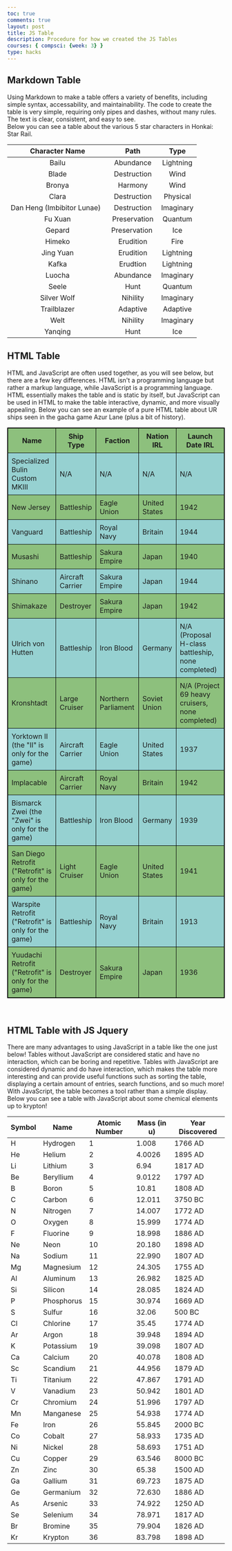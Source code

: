 ```yaml
---
toc: true
comments: true
layout: post
title: JS Table
description: Procedure for how we created the JS Tables
courses: { compsci: {week: 3} }
type: hacks
---
```


## Markdown Table
Using Markdown to make a table offers a variety of benefits, including simple syntax, accessability, and maintainability. The code to create the table is very simple, requiring only pipes and dashes, without many rules. The text is clear, consistent, and easy to see. <br>
Below you can see a table about the various 5 star characters in Honkai: Star Rail.

| Character Name  | Path | Type |
| :-------------: | :--: | :--: |
| Bailu  | Abundance | Lightning |
| Blade | Destruction | Wind |
| Bronya | Harmony | Wind |
| Clara | Destruction | Physical |
| Dan Heng (Imbibitor Lunae) &nbsp; | Destruction | Imaginary |
| Fu Xuan | Preservation | Quantum |
| Gepard | Preservation&nbsp; | Ice |
| Himeko | Erudition | Fire |
| Jing Yuan | Erudition | Lightning |
| Kafka | Erudtion | Lightning |
| Luocha | Abundance| Imaginary|
| Seele | Hunt | Quantum|
| Silver Wolf | Nihility | Imaginary|
| Trailblazer | Adaptive | Adaptive |
| Welt | Nihility | Imaginary|
| Yanqing | Hunt | Ice|

## HTML Table
HTML and JavaScript are often used together, as you will see below, but there are a few key differences. HTML isn't a programming language but rather a markup language, while JavaScript is a programming language. HTML essentially makes the table and is static by itself, but JavaScript can be used in HTML to make the table interactive, dynamic, and more visually appealing. Below you can see an example of a pure HTML table about UR ships seen in the gacha game Azur Lane (plus a bit of history).

<style>
table.table2, table.table2 th, table.table2 td {
        border: 1px solid black;
        border-style: double;
    }
table.table2 th, table.table2 td {
    padding: 8px;
}
table.table2 tr:nth-child(odd) {
    background-color: #38921B90;
}
table.table2 tr:nth-child(even) {
    background-color: #30A5A580;
}
</style>

<table class="table2">
  <tr>
    <th>Name</th>
    <th>Ship Type</th>
    <th>Faction</th>
    <th>Nation IRL</th>
    <th>Launch Date IRL</th>
  </tr>
    <tr>
    <td>Specialized Bulin Custom MKIII</td>
    <td>N/A</td>
    <td>N/A</td>
    <td>N/A</td>
    <td>N/A</td>
  </tr>
    <tr>
    <td>New Jersey</td>
    <td>Battleship</td>
    <td>Eagle Union</td>
    <td>United States</td>
    <td>1942</td>
  </tr>
    <tr>
    <td>Vanguard</td>
    <td>Battleship</td>
    <td>Royal Navy</td>
    <td>Britain</td>
    <td>1944</td>
  </tr>
    <tr>
    <td>Musashi</td>
    <td>Battleship</td>
    <td>Sakura Empire</td>
    <td>Japan</td>
    <td>1940</td>
  </tr>
    <tr>
    <td>Shinano</td>
    <td>Aircraft Carrier</td>
    <td>Sakura Empire</td>
    <td>Japan</td>
    <td>1944</td>
  </tr>
    <tr>
    <td>Shimakaze</td>
    <td>Destroyer</td>
    <td>Sakura Empire</td>
    <td>Japan</td>
    <td>1942</td>
  </tr>
    <tr>
    <td>Ulrich von Hutten</td>
    <td>Battleship</td>
    <td>Iron Blood</td>
    <td>Germany</td>
    <td>N/A (Proposal H-class battleship, none completed)</td>
  </tr>
    <tr>
    <td>Kronshtadt</td>
    <td>Large Cruiser</td>
    <td>Northern Parliament</td>
    <td>Soviet Union</td>
    <td>N/A (Project 69 heavy cruisers, none completed)</td>
  </tr>
    <tr>
    <td>Yorktown II (the "II" is only for the game)</td>
    <td>Aircraft Carrier</td>
    <td>Eagle Union</td>
    <td>United States</td>
    <td>1937</td>
  </tr>
    <tr>
    <td>Implacable</td>
    <td>Aircraft Carrier</td>
    <td>Royal Navy</td>
    <td>Britain</td>
    <td>1942</td>
  </tr>
    <tr>
    <td>Bismarck Zwei (the "Zwei" is only for the game)</td>
    <td>Battleship</td>
    <td>Iron Blood</td>
    <td>Germany</td>
    <td>1939</td>
  </tr>
    <tr>
    <td>San Diego Retrofit ("Retrofit" is only for the game)</td>
    <td>Light Cruiser</td>
    <td>Eagle Union</td>
    <td>United States</td>
    <td>1941</td>
  </tr>
    <tr>
    <td>Warspite Retrofit ("Retrofit" is only for the game)</td>
    <td>Battleship</td>
    <td>Royal Navy</td>
    <td>Britain</td>
    <td>1913</td>
  </tr>
    <tr>
    <td>Yuudachi Retrofit ("Retrofit" is only for the game)</td>
    <td>Destroyer</td>
    <td>Sakura Empire</td>
    <td>Japan</td>
    <td>1936</td>
  </tr>
</table>
<br>

## HTML Table with JS Jquery
There are many advantages to using JavaScript in a table like the one just below! Tables without JavaScript are considered static and have no interaction, which can be boring and repetitive. Tables with JavaScript are considered dynamic and do have interaction, which makes the table more interesting and can provide useful functions such as sorting the table, displaying a certain amount of entries, search functions, and so much more! With JavaScript, the table becomes a tool rather than a simple display. Below you can see a table with JavaScript about some chemical elements up to krypton!

<!-- Head contains information to Support the Document -->
<head>
    <!-- load jQuery and DataTables output style and scripts -->
    <link rel="stylesheet" type="text/css" href="https://cdn.datatables.net/1.13.4/css/jquery.dataTables.min.css">
    <script type="text/javascript" language="javascript" src="https://code.jquery.com/jquery-3.6.0.min.js"></script>
    <script>var define = null;</script>
    <script type="text/javascript" language="javascript" src="https://cdn.datatables.net/1.13.4/js/jquery.dataTables.min.js"></script>
</head>

<!-- Body contains the contents of the Document -->
<body>
    <table id="demo" class="table">
        <thead>
            <tr>
                <th>Symbol</th>
                <th>Name</th>
                <th>Atomic Number</th>
                <th>Mass (in u)</th>
                <th>Year Discovered</th>
            </tr>
        </thead>
        <tbody>
            <tr>
                <td>H</td>
                <td>Hydrogen</td>
                <td>1</td>
                <td>1.008</td>
                <td>1766 AD</td>
            </tr>
            <tr>
                <td>He</td>
                <td>Helium</td>
                <td>2</td>
                <td>4.0026</td>
                <td>1895 AD</td>
            </tr>
            <tr>
                <td>Li</td>
                <td>Lithium</td>
                <td>3</td>
                <td>6.94</td>
                <td>1817 AD</td>
            </tr>
            <tr>
                <td>Be</td>
                <td>Beryllium</td>
                <td>4</td>
                <td>9.0122</td>
                <td>1797 AD</td>
            </tr>
            <tr>
                <td>B</td>
                <td>Boron</td>
                <td>5</td>
                <td>10.81</td>
                <td>1808 AD</td>
            </tr>
            <tr>
                <td>C</td>
                <td>Carbon</td>
                <td>6</td>
                <td>12.011</td>
                <td>3750 BC</td>
            </tr>
            <tr>
                <td>N</td>
                <td>Nitrogen</td>
                <td>7</td>
                <td>14.007</td>
                <td>1772 AD</td>
            </tr>
            <tr>
                <td>O</td>
                <td>Oxygen</td>
                <td>8</td>
                <td>15.999</td>
                <td>1774 AD</td>
            </tr>
            <tr>
                <td>F</td>
                <td>Fluorine</td>
                <td>9</td>
                <td>18.998</td>
                <td>1886 AD</td>
            </tr>
            <tr>
                <td>Ne</td>
                <td>Neon</td>
                <td>10</td>
                <td>20.180</td>
                <td>1898 AD</td>
            </tr>
            <tr>
                <td>Na</td>
                <td>Sodium</td>
                <td>11</td>
                <td>22.990</td>
                <td>1807 AD</td>
            </tr>
            <tr>
                <td>Mg</td>
                <td>Magnesium</td>
                <td>12</td>
                <td>24.305</td>
                <td>1755 AD</td>
            </tr>
            <tr>
                <td>Al</td>
                <td>Aluminum</td>
                <td>13</td>
                <td>26.982</td>
                <td>1825 AD</td>
            </tr>
            <tr>
                <td>Si</td>
                <td>Silicon</td>
                <td>14</td>
                <td>28.085</td>
                <td>1824 AD</td>
            </tr>
            <tr>
                <td>P</td>
                <td>Phosphorus</td>
                <td>15</td>
                <td>30.974</td>
                <td>1669 AD</td>
            </tr>
            <tr>
                <td>S</td>
                <td>Sulfur</td>
                <td>16</td>
                <td>32.06</td>
                <td>500 BC</td>
            </tr>
            <tr>
                <td>Cl</td>
                <td>Chlorine</td>
                <td>17</td>
                <td>35.45</td>
                <td>1774 AD</td>
            </tr>
            <tr>
                <td>Ar</td>
                <td>Argon</td>
                <td>18</td>
                <td>39.948</td>
                <td>1894 AD</td>
            </tr>
            <tr>
                <td>K</td>
                <td>Potassium</td>
                <td>19</td>
                <td>39.098</td>
                <td>1807 AD</td>
            </tr>
            <tr>
                <td>Ca</td>
                <td>Calcium</td>
                <td>20</td>
                <td>40.078</td>
                <td>1808 AD</td>
            </tr>
            <tr>
                <td>Sc</td>
                <td>Scandium</td>
                <td>21</td>
                <td>44.956</td>
                <td>1879 AD</td>
            </tr>
            <tr>
                <td>Ti</td>
                <td>Titanium</td>
                <td>22</td>
                <td>47.867</td>
                <td>1791 AD</td>
            </tr>
            <tr>
                <td>V</td>
                <td>Vanadium</td>
                <td>23</td>
                <td>50.942</td>
                <td>1801 AD</td>
            </tr>
            <tr>
                <td>Cr</td>
                <td>Chromium</td>
                <td>24</td>
                <td>51.996</td>
                <td>1797 AD</td>
            </tr>
            <tr>
                <td>Mn</td>
                <td>Manganese</td>
                <td>25</td>
                <td>54.938</td>
                <td>1774 AD</td>
            </tr>
            <tr>
                <td>Fe</td>
                <td>Iron</td>
                <td>26</td>
                <td>55.845</td>
                <td>2000 BC</td>
            </tr>
            <tr>
                <td>Co</td>
                <td>Cobalt</td>
                <td>27</td>
                <td>58.933</td>
                <td>1735 AD</td>
            </tr>
            <tr>
                <td>Ni</td>
                <td>Nickel</td>
                <td>28</td>
                <td>58.693</td>
                <td>1751 AD</td>
            </tr>
            <tr>
                <td>Cu</td>
                <td>Copper</td>
                <td>29</td>
                <td>63.546</td>
                <td>8000 BC</td>
            </tr>
            <tr>
                <td>Zn</td>
                <td>Zinc</td>
                <td>30</td>
                <td>65.38</td>
                <td>1500 AD</td>
            </tr>
            <tr>
                <td>Ga</td>
                <td>Gallium</td>
                <td>31</td>
                <td>69.723</td>
                <td>1875 AD</td>
            </tr>
            <tr>
                <td>Ge</td>
                <td>Germanium</td>
                <td>32</td>
                <td>72.630</td>
                <td>1886 AD</td>
            </tr>
            <tr>
                <td>As</td>
                <td>Arsenic</td>
                <td>33</td>
                <td>74.922</td>
                <td>1250 AD</td>
            </tr>
            <tr>
                <td>Se</td>
                <td>Selenium</td>
                <td>34</td>
                <td>78.971</td>
                <td>1817 AD</td>
            </tr>
            <tr>
                <td>Br</td>
                <td>Bromine</td>
                <td>35</td>
                <td>79.904</td>
                <td>1826 AD</td>
            </tr>
            <tr>
                <td>Kr</td>
                <td>Krypton</td>
                <td>36</td>
                <td>83.798</td>
                <td>1898 AD</td>
            </tr>
        </tbody>
    </table>
</body>

<!-- Script is used to embed executable code -->
<script>
    $("#demo").DataTable();
</script>